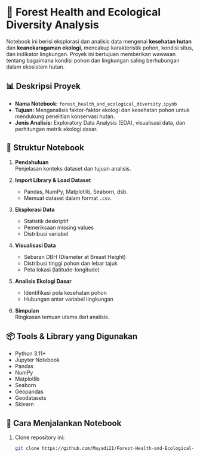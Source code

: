 # 🌿 Forest Health and Ecological Diversity Analysis

Notebook ini berisi eksplorasi dan analisis data mengenai **kesehatan hutan** dan **keanekaragaman ekologi**, mencakup karakteristik pohon, kondisi situs, dan indikator lingkungan. Proyek ini bertujuan memberikan wawasan tentang bagaimana kondisi pohon dan lingkungan saling berhubungan dalam ekosistem hutan.

## 📊 Deskripsi Proyek

- **Nama Notebook:** `forest_health_and_ecological_diversity.ipynb`  
- **Tujuan:** Menganalisis faktor-faktor ekologi dan kesehatan pohon untuk mendukung penelitian konservasi hutan.  
- **Jenis Analisis:** Exploratory Data Analysis (EDA), visualisasi data, dan perhitungan metrik ekologi dasar.  

## 📁 Struktur Notebook

1. **Pendahuluan**  
   Penjelasan konteks dataset dan tujuan analisis.

2. **Import Library & Load Dataset**  
   - Pandas, NumPy, Matplotlib, Seaborn, dsb.
   - Memuat dataset dalam format `.csv`.

3. **Eksplorasi Data**  
   - Statistik deskriptif
   - Pemeriksaan missing values
   - Distribusi variabel

4. **Visualisasi Data**  
   - Sebaran DBH (Diameter at Breast Height)
   - Distribusi tinggi pohon dan lebar tajuk
   - Peta lokasi (latitude-longitude)

5. **Analisis Ekologi Dasar**  
   - Identifikasi pola kesehatan pohon
   - Hubungan antar variabel lingkungan

6. **Simpulan**  
   Ringkasan temuan utama dari analisis.

## 📦 Tools & Library yang Digunakan

- Python 3.11+
- Jupyter Notebook
- Pandas
- NumPy
- Matplotlib
- Seaborn
- Geopandas
- Geodatasets
- Sklearn

## 🚀 Cara Menjalankan Notebook

1. Clone repository ini:
   ```bash
   git clone https://github.com/Mayadi21/Forest-Health-and-Ecological-Diversity.git

   ```
   
